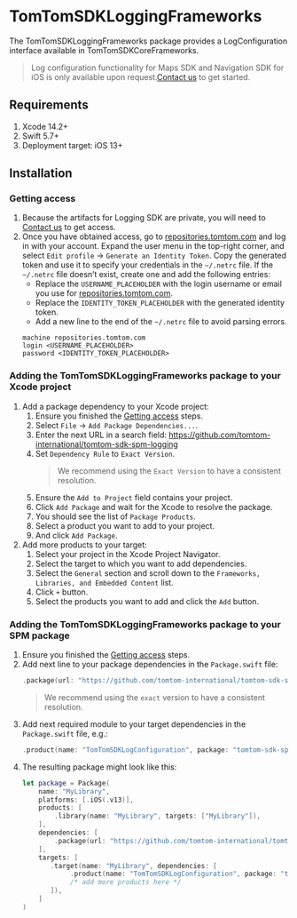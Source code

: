 # TomTomSDKLoggingFrameworks

The TomTomSDKLoggingFrameworks package provides a LogConfiguration interface available in TomTomSDKCoreFrameworks.

> Log configuration functionality for Maps SDK and Navigation SDK for iOS is only available upon request.[Contact us](https://developer.tomtom.com/tomtom-sdk-for-ios/request-access) to get started.

## Requirements

1. Xcode 14.2+
1. Swift 5.7+
1. Deployment target: iOS 13+

## Installation
### Getting access
1. Because the artifacts for Logging SDK are private, you will need to [Contact us](https://developer.tomtom.com/tomtom-sdk-for-ios/request-access) to get access.
2. Once you have obtained access, go to [repositories.tomtom.com](https://repositories.tomtom.com) and log in with your account. Expand the user menu in the top-right corner, and select `Edit profile` → `Generate an Identity Token`. Copy the generated token and use it to specify your credentials in the `~/.netrc` file. If the `~/.netrc` file doesn’t exist, create one and add the following entries:
    * Replace the `USERNAME_PLACEHOLDER` with the login username or email you use for [repositories.tomtom.com](https://repositories.tomtom.com).
    * Replace the `IDENTITY_TOKEN_PLACEHOLDER` with the generated identity token.
    * Add a new line to the end of the `~/.netrc` file to avoid parsing errors.
    ```
    machine repositories.tomtom.com
    login <USERNAME_PLACEHOLDER>
    password <IDENTITY_TOKEN_PLACEHOLDER>
    ```
### Adding the TomTomSDKLoggingFrameworks package to your Xcode project
1. Add a package dependency to your Xcode project:
    1. Ensure you finished the [Getting access](#getting-access) steps.
    2. Select `File` → `Add Package Dependencies...`.
    3. Enter the next URL in a search field: https://github.com/tomtom-international/tomtom-sdk-spm-logging
    4. Set `Dependency Rule` to `Exact Version`.
        > We recommend using the `Exact Version` to have a consistent resolution.
    5. Ensure the `Add to Project` field contains your project.
    6. Click `Add Package` and wait for the Xcode to resolve the package.
    7. You should see the list of `Package Products`.
    8. Select a product you want to add to your project.
    9. And click `Add Package`.
2. Add more products to your target:
    1. Select your project in the Xcode Project Navigator.
    2. Select the target to which you want to add dependencies.
    3. Select the `General` section and scroll down to the `Frameworks, Libraries, and Embedded Content` list.
    4. Click `+` button.
    5. Select the products you want to add and click the `Add` button.
### Adding the TomTomSDKLoggingFrameworks package to your SPM package
1. Ensure you finished the [Getting access](#getting-access) steps.
2. Add next line to your package dependencies in the `Package.swift` file:
    ```swift
    .package(url: "https://github.com/tomtom-international/tomtom-sdk-spm-logging", exact: "0.46.1")
    ```
    > We recommend using the `exact` version to have a consistent resolution.
3. Add next required module to your target dependencies in the `Package.swift` file, e.g.:
    ```swift
    .product(name: "TomTomSDKLogConfiguration", package: "tomtom-sdk-spm-logging")
    ```
4. The resulting package might look like this:
    ```swift
    let package = Package(
        name: "MyLibrary",
        platforms: [.iOS(.v13)],
        products: [
            .library(name: "MyLibrary", targets: ["MyLibrary"]),
        ],
        dependencies: [
            .package(url: "https://github.com/tomtom-international/tomtom-sdk-spm-logging", exact: "0.46.1")
        ],
        targets: [
           .target(name: "MyLibrary", dependencies: [
                .product(name: "TomTomSDKLogConfiguration", package: "tomtom-sdk-spm-logging")
                /* add more products here */
           ]),
        ]
    )
    ```